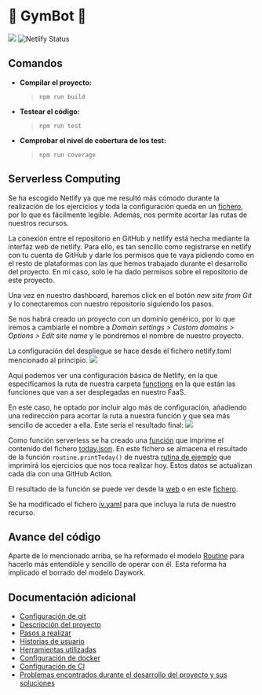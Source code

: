 # :muscle: GymBot :muscle:

![](https://travis-ci.com/torchu/GymBot.svg?branch=master)
![Netlify Status](https://api.netlify.com/api/v1/badges/7ffc8a11-8132-4fa5-9fdd-94b96b311da0/deploy-status)

## Comandos

- **Compilar el proyecto:**
  > `npm run build`
- **Testear el código:**
  > `npm run test`
- **Comprobar el nivel de cobertura de los test:**
  > `npm run coverage`

## Serverless Computing

Se ha escogido Netlify ya que me resultó más cómodo durante la realización de los ejercicios y toda la configuración queda en un [fichero](netlify.toml), por lo que es fácilmente legible. Además, nos permite acortar las rutas de nuestros recursos.

La conexión entre el repositorio en GitHub y netlify está hecha mediante la interfaz web de netlify. Para ello, es tan sencillo como registrarse en netlify con tu cuenta de GitHub y darle los permisos que te vaya pidiendo como en el resto de plataformas con las que hemos trabajado durante el desarrollo del proyecto. En mi caso, solo le ha dado permisos sobre el repositorio de este proyecto.

Una vez en nuestro dashboard, haremos click en el botón _new site from Git_ y lo conectaremos con nuestro repositorio siguiendo los pasos.

Se nos habrá creado un proyecto con un dominio genérico, por lo que iremos a cambiarle el nombre a _Domain settings > Custom domains > Options > Edit site name_ y le pondremos el nombre de nuestro proyecto.

La configuración del despliegue se hace desde el fichero netlify.toml mencionado al principio.
![](docs/img/basic-netlify-conf)

Aquí podemos ver una configuración básica de Netlify, en la que especificamos la ruta de nuestra carpeta [functions](functions) en la que están las funciones que van a ser desplegadas en nuestro FaaS.

En este caso, he optado por incluir algo más de configuración, añadiendo una redirección para acortar la ruta a nuestra función y que sea más sencillo de acceder a ella. Este sería el resultado final:
![](docs/img/final-netlify-conf)

Como función serverless se ha creado una [función](functions/print.js) que imprime el contenido del fichero [today.json](functions/today.json). En este fichero se almacena el resultado de la función `routine.printToday()` de nuestra [rutina de ejemplo](assets/example_routine.ts) que imprimirá los ejercicios que nos toca realizar hoy. Estos datos se actualizan cada día con una GitHub Action.

El resultado de la función se puede ver desde la [web](https://gymbot.netlify.app/print) o en este [fichero](5.json).

Se ha modificado el fichero [iv.yaml](iv.yaml) para que incluya la ruta de nuestro recurso.

## Avance del código

Aparte de lo mencionado arriba, se ha reformado el modelo [Routine](src/models/routine.ts) para hacerlo más entendible y sencillo de operar con él. Esta reforma ha implicado el borrado del modelo Daywork.

## Documentación adicional

- [Configuración de git](docs/git-config.md)
- [Descripción del proyecto](docs/descripcion.md)
- [Pasos a realizar](docs/pasos.md)
- [Historias de usuario](docs/hu.md)
- [Herramientas utilizadas](docs/herramientas.md)
- [Configuración de docker](docs/docker.md)
- [Configuración de CI](docs/ci.md)
- [Problemas encontrados durante el desarrollo del proyecto y sus soluciones](docs/errors.md)
